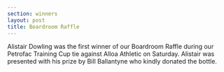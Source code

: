 ```yaml
---
section: winners
layout: post
title: Boardroom Raffle
---
```

Alistair Dowling was the first winner of our Boardroom Raffle during our Petrofac Training Cup tie against Alloa Athletic on Saturday. Alistair was presented with his prize by Bill Ballantyne who kindly donated the bottle.